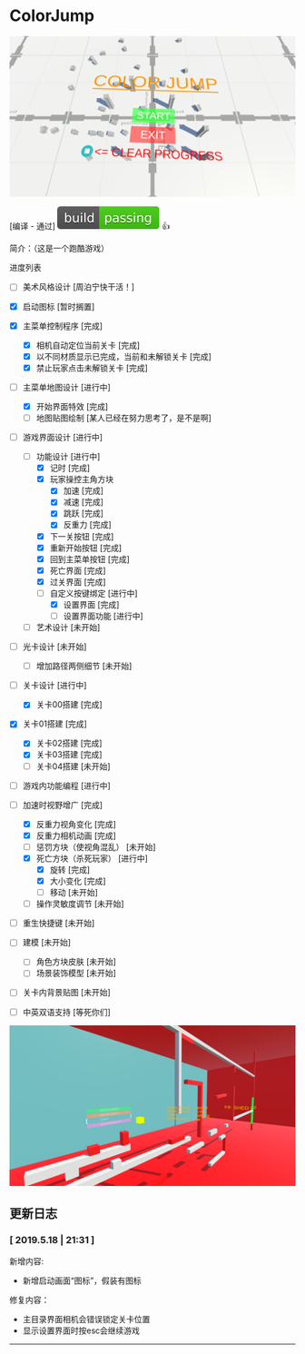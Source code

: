 



# ColorJump

![text](/README.assets/StartMenuScreenShoot.png)

[编译 - 通过] ![build passing](README.assets/build_passing.svg) :thumbsup:

简介：（这是一个跑酷游戏）

进度列表

- [ ] 美术风格设计 [周泊宁快干活！]
- [x] 启动图标 [暂时搁置]
- [x] 主菜单控制程序 [完成]
    - [x] 相机自动定位当前关卡 [完成]
    - [x] 以不同材质显示已完成，当前和未解锁关卡 [完成]
    - [x] 禁止玩家点击未解锁关卡 [完成]
- [ ] 主菜单地图设计 [进行中]

    - [x] 开始界面特效 [完成]
    - [ ] 地图贴图绘制 [某人已经在努力思考了，是不是啊]
- [ ] 游戏界面设计 [进行中]

    - [ ] 功能设计 [进行中]
        - [x] 记时 [完成]
        - [x] 玩家操控主角方块
            - [x] 加速 [完成]
            - [x] 减速 [完成]
            - [x] 跳跃 [完成]
            - [x] 反重力 [完成]
        - [x] 下一关按钮 [完成]
        - [x] 重新开始按钮 [完成]
        - [x] 回到主菜单按钮 [完成]
        - [x] 死亡界面 [完成]
        - [x] 过关界面 [完成]
        - [ ] 自定义按键绑定 [进行中]
            - [x] 设置界面 [完成]
            - [ ] 设置界面功能 [进行中]
    - [ ] 艺术设计 [未开始]
- [ ] 光卡设计 [未开始]

    - [ ] 增加路径两侧细节 [未开始]
- [ ] 关卡设计 [进行中]
    - [x] 关卡00搭建 [完成]
- [x] 关卡01搭建 [完成]
    - [x] 关卡02搭建 [完成]
    - [x] 关卡03搭建 [完成]
    - [ ] 关卡04搭建 [未开始]
- [ ] 游戏内功能编程 [进行中]
- [ ] 加速时视野增广 [完成]
    - [x] 反重力视角变化 [完成]
    - [x] 反重力相机动画 [完成]
    - [ ] 惩罚方块（使视角混乱） [未开始]
    - [x] 死亡方块（杀死玩家） [进行中]
        - [x] 旋转 [完成]
        - [x] 大小变化 [完成]
        - [ ] 移动 [未开始]
    - [ ] 操作灵敏度调节 [未开始]
- [ ] 重生快捷键 [未开始]
- [ ] 建模 [未开始]

    - [ ] 角色方块皮肤 [未开始]
    - [ ] 场景装饰模型 [未开始]
- [ ] 关卡内背景贴图 [未开始]
- [ ] 中英双语支持 [等死你们]

![text](/README.assets/InGameScreenShoot.png)

## 更新日志

### [ 2019.5.18 | 21:31 ]

新增内容:

* 新增启动画面“图标”，假装有图标

修复内容：

* 主目录界面相机会错误锁定关卡位置
* 显示设置界面时按esc会继续游戏

---

